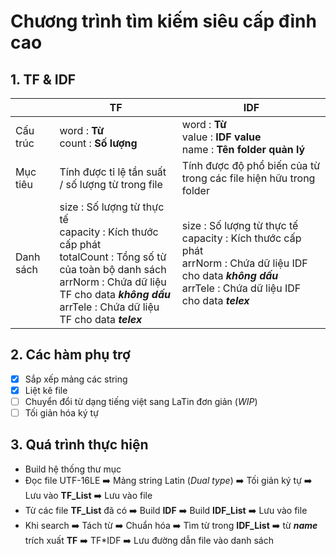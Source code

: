 # Chương trình tìm kiếm siêu cấp đỉnh cao

## 1. TF & IDF
|           | TF                                                                                                                                                                                                                            | IDF                                                                                                                                                                          |
|-----------|-------------------------------------------------------------------------------------------------------------------------------------------------------------------------------------------------------------------------------|------------------------------------------------------------------------------------------------------------------------------------------------------------------------------|
| Cấu trúc  | word : **Từ** <br> count : **Số lượng**                                                                                                                                                                                       | word : **Từ** <br> value : **IDF value** <br> name : **Tên folder quản lý**                                                                                                  |
| Mục tiêu  | Tính được tỉ lệ tần suất / số lượng từ trong file                                                                                                                                                                             | Tính được độ phổ biến của từ trong các file hiện hữu trong folder                                                                                                            |
| Danh sách | size : Số lượng từ thực tế <br> capacity : Kích thước cấp phát <br> totalCount : Tổng số từ của toàn bộ danh sách <br> arrNorm : Chứa dữ liệu TF cho data **_không dấu_** <br> arrTele : Chứa dữ liệu TF cho data **_telex_** | size : Số lượng từ thực tế <br> capacity : Kích thước cấp phát <br> arrNorm : Chứa dữ liệu IDF cho data **_không dấu_** <br> arrTele : Chứa dữ liệu IDF cho data **_telex_** |

## 2. Các hàm phụ trợ

- [x] Sắp xếp mảng các string
- [x] Liệt kê file
- [ ] Chuyển đổi từ dạng tiếng việt sang LaTin đơn giản (_WIP_)
- [ ] Tối giản hóa ký tự

## 3. Quá trình thực hiện

- Build hệ thống thư mục
- Đọc file UTF-16LE :arrow_right: Mảng string Latin (_Dual type_) :arrow_right: Tối giản ký tự :arrow_right: Lưu vào **TF_List** :arrow_right: Lưu vào file
- Từ các file **TF_List** đã có :arrow_right: Build **IDF** :arrow_right: Build **IDF_List** :arrow_right: Lưu vào file
- Khi search :arrow_right: Tách từ :arrow_right: Chuẩn hóa :arrow_right: Tìm từ trong **IDF_List** :arrow_right: từ **_name_** trích xuất **TF** :arrow_right: TF*IDF :arrow_right: Lưu đường dẫn file vào danh sách
